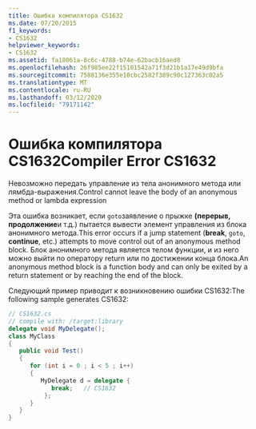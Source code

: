 ```yaml
---
title: Ошибка компилятора CS1632
ms.date: 07/20/2015
f1_keywords:
- CS1632
helpviewer_keywords:
- CS1632
ms.assetid: fa18061a-8c6c-4788-b74e-62bacb16aed8
ms.openlocfilehash: 26f985ee22f15101542a71f3d21b1a17e49d9bfa
ms.sourcegitcommit: 7588136e355e10cbc2582f389c90c127363c02a5
ms.translationtype: MT
ms.contentlocale: ru-RU
ms.lasthandoff: 03/12/2020
ms.locfileid: "79171142"
---
```

# <a name="compiler-error-cs1632"></a><span data-ttu-id="30473-102">Ошибка компилятора CS1632</span><span class="sxs-lookup"><span data-stu-id="30473-102">Compiler Error CS1632</span></span>
<span data-ttu-id="30473-103">Невозможно передать управление из тела анонимного метода или лямбда-выражения.</span><span class="sxs-lookup"><span data-stu-id="30473-103">Control cannot leave the body of an anonymous method or lambda expression</span></span>  
  
 <span data-ttu-id="30473-104">Эта ошибка возникает, если `goto`заявление о прыжке **(перерыв,** **продолжение**и т.д.) пытается вывести элемент управления из блока анонимного метода.</span><span class="sxs-lookup"><span data-stu-id="30473-104">This error occurs if a jump statement (**break**, `goto`, **continue**, etc.) attempts to move control out of an anonymous method block.</span></span> <span data-ttu-id="30473-105">Блок анонимного метода является телом функции, и из него можно выйти по оператору return или по достижении конца блока.</span><span class="sxs-lookup"><span data-stu-id="30473-105">An anonymous method block is a function body and can only be exited by a return statement or by reaching the end of the block.</span></span>  
  
 <span data-ttu-id="30473-106">Следующий пример приводит к возникновению ошибки CS1632:</span><span class="sxs-lookup"><span data-stu-id="30473-106">The following sample generates CS1632:</span></span>  
  
```csharp  
// CS1632.cs  
// compile with: /target:library  
delegate void MyDelegate();  
class MyClass  
{  
   public void Test()  
   {
      for (int i = 0 ; i < 5 ; i++)  
      {  
         MyDelegate d = delegate {  
            break;   // CS1632  
          };
      }  
   }  
}  
```
